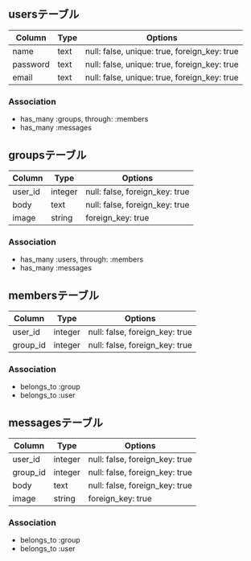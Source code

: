 ## usersテーブル
|Column|Type|Options|
|------|----|-------|
|name|text|null: false, unique: true, foreign_key: true|
|password|text|null: false, unique: true, foreign_key: true|
|email|text|null: false, unique: true, foreign_key: true|

### Association
- has_many :groups, through: :members
- has_many :messages


## groupsテーブル
|Column|Type|Options|
|------|----|-------|
|user_id|integer|null: false, foreign_key: true|
|body|text|null: false, foreign_key: true|
|image|string|foreign_key: true|

### Association
- has_many :users, through: :members
- has_many :messages

## membersテーブル
|Column|Type|Options|
|------|----|-------|
|user_id|integer|null: false, foreign_key: true|
|group_id|integer|null: false, foreign_key: true|

### Association
- belongs_to :group
- belongs_to :user

## messagesテーブル
|Column|Type|Options|
|------|----|-------|
|user_id|integer|null: false, foreign_key: true|
|group_id|integer|null: false, foreign_key: true|
|body|text|null: false, foreign_key: true|
|image|string|foreign_key: true|

### Association
- belongs_to :group
- belongs_to :user


